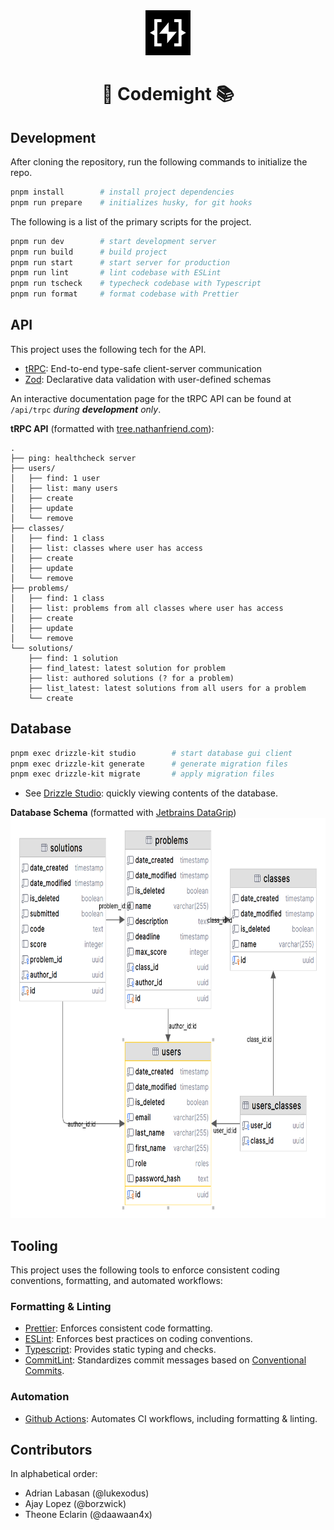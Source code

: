 <div align="center">
    <img src="public/codemight-logo.png" width=72 height=72 />
    <h1 align="center"> 🤖 Codemight 📚 </h1>
</div>

## Development

After cloning the repository, run the following commands to initialize the repo.

```bash
pnpm install		# install project dependencies
pnpm run prepare	# initializes husky, for git hooks
```

The following is a list of the primary scripts for the project.

```bash
pnpm run dev		# start development server
pnpm run build		# build project
pnpm run start		# start server for production
pnpm run lint		# lint codebase with ESLint
pnpm run tscheck	# typecheck codebase with Typescript
pnpm run format		# format codebase with Prettier
```

## API

This project uses the following tech for the API.

- [tRPC](https://trpc.io/): End-to-end type-safe client-server communication
- [Zod](https://zod.dev/): Declarative data validation with user-defined schemas

An interactive documentation page for the tRPC API can be found at `/api/trpc` _during **development** only_.

**tRPC API** (formatted with [tree.nathanfriend.com](https://tree.nathanfriend.com/)):

```
.
├── ping: healthcheck server
├── users/
│   ├── find: 1 user
│   ├── list: many users
│   ├── create
│   ├── update
│   └── remove
├── classes/
│   ├── find: 1 class
│   ├── list: classes where user has access
│   ├── create
│   ├── update
│   └── remove
├── problems/
│   ├── find: 1 class
│   ├── list: problems from all classes where user has access
│   ├── create
│   ├── update
│   └── remove
└── solutions/
    ├── find: 1 solution
    ├── find_latest: latest solution for problem
    ├── list: authored solutions (? for a problem)
    ├── list_latest: latest solutions from all users for a problem
    └── create
```

## Database

```bash
pnpm exec drizzle-kit studio		# start database gui client
pnpm exec drizzle-kit generate		# generate migration files
pnpm exec drizzle-kit migrate		# apply migration files
```

- See [Drizzle Studio](https://orm.drizzle.team/docs/drizzle-kit-studio): quickly viewing contents of the database.

**Database Schema** (formatted with [Jetbrains DataGrip](https://www.jetbrains.com/datagrip/))
<img src="./static/db-schema.png" height=640>

## Tooling

This project uses the following tools to enforce consistent coding conventions, formatting, and automated workflows:

### Formatting & Linting

- [Prettier](https://prettier.io/): Enforces consistent code formatting.
- [ESLint](https://eslint.org/): Enforces best practices on coding conventions.
- [Typescript](http://typescriptlang.org/): Provides static typing and checks.
- [CommitLint](https://commitlint.js.org/): Standardizes commit messages based on [Conventional Commits](https://www.conventionalcommits.org/).

### Automation

- [Github Actions](https://github.com/features/actions): Automates CI workflows, including formatting & linting.

## Contributors

In alphabetical order:

- Adrian Labasan (@lukexodus)
- Ajay Lopez (@borzwick)
- Theone Eclarin (@daawaan4x)
